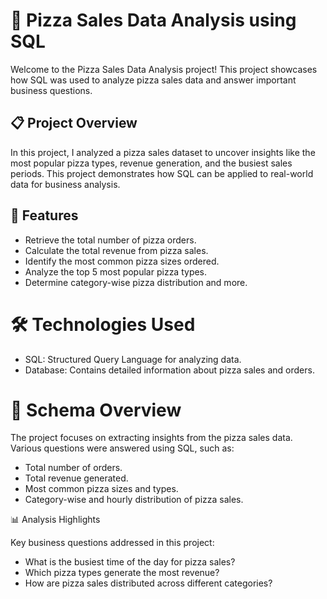 
# 🍕 Pizza Sales Data Analysis using SQL

Welcome to the Pizza Sales Data Analysis project! This project showcases how SQL was used to analyze pizza sales data and answer important business questions.



## 📋 Project Overview

In this project, I analyzed a pizza sales dataset to uncover insights like the most popular pizza types, revenue generation, and the busiest sales periods. This project demonstrates how SQL can be applied to real-world data for business analysis.

## 🚀 Features

- Retrieve the total number of pizza orders.
- Calculate the total revenue from pizza sales.
- Identify the most common pizza sizes ordered.
- Analyze the top 5 most popular pizza types.
- Determine category-wise pizza distribution and more.

# 🛠️ Technologies Used

- SQL: Structured Query Language for analyzing data.
- Database: Contains detailed information about pizza sales and orders.

# 📂 Schema Overview

The project focuses on extracting insights from the pizza sales data. Various questions were answered using SQL, such as:

- Total number of orders.
- Total revenue generated.
- Most common pizza sizes and types.
- Category-wise and hourly distribution of pizza sales.

📊 Analysis Highlights

Key business questions addressed in this project:

- What is the busiest time of the day for pizza sales?
- Which pizza types generate the most revenue?
- How are pizza sales distributed across different categories?